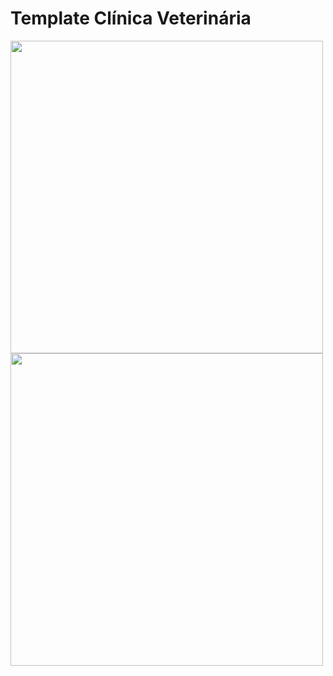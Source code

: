 <h1>Template Clínica Veterinária</h1>
 
 <div>
  <img src="https://user-images.githubusercontent.com/84723659/179575750-8d097ebb-696d-4e88-a0d3-83aa2980869a.png" width="500px">
  <img src="https://user-images.githubusercontent.com/84723659/179578421-17f4dc1d-b92f-4cbb-92e4-3299740ee9ff.png" width="500px">
 </div>
